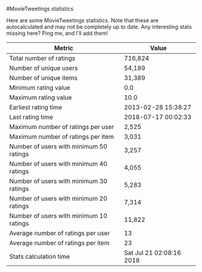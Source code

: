 #MovieTweetings statistics

Here are some MovieTweetings statistics. Note that these are autocalculated and may not be completely up to date. Any interesting stats missing here? Ping me, and I'll add them!

Metric | Value
--- | ---
Total number of ratings                 | 716,824
Number of unique users                  | 54,189
Number of unique items                  | 31,389
Minimum rating value                    | 0.0
Maximum rating value                    | 10.0
Earliest rating time                    | 2013-02-28 15:38:27
Last rating time                        | 2018-07-17 00:02:33
Maximum number of ratings per user      | 2,525
Maximum number of ratings per item      | 3,031
Number of users with minimum 50 ratings | 3,257
Number of users with minimum 40 ratings | 4,055
Number of users with minimum 30 ratings | 5,283
Number of users with minimum 20 ratings | 7,314
Number of users with minimum 10 ratings | 11,822
Average number of ratings per user      | 13
Average number of ratings per item      | 23
Stats calculation time                  | Sat Jul 21 02:08:16 2018

